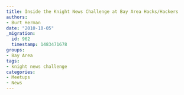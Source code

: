 ```yaml
---
title: Inside the Knight News Challenge at Bay Area Hacks/Hackers
authors:
- Burt Herman
date: "2010-10-05"
_migration:
  id: 962
  timestamp: 1483471678
groups:
- Bay Area
tags:
- knight news challenge
categories:
- Meetups
- News
---
```


